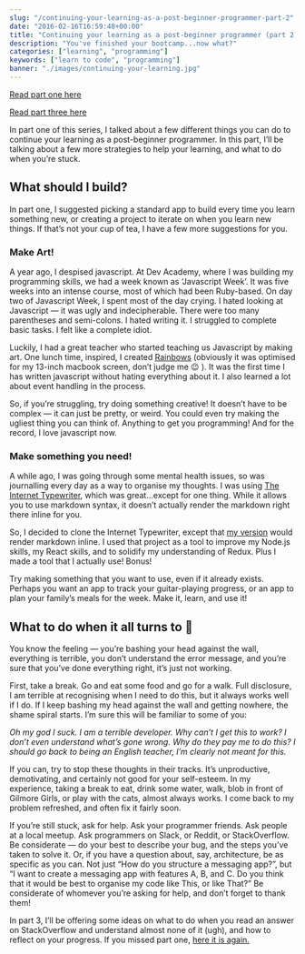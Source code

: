 ```yaml
---
slug: "/continuing-your-learning-as-a-post-beginner-programmer-part-2"
date: "2016-02-16T16:59:48+00:00"
title: "Continuing your learning as a post-beginner programmer (part 2)"
description: "You've finished your bootcamp...now what?"
categories: ["learning", "programming"]
keywords: ["learn to code", "programming"]
banner: "./images/continuing-your-learning.jpg"
---
```

[Read part one here](http://www.raquelmoss.com/continuing-your-learning-as-a-post-beginner-programmer-part-1/)

[Read part three here](http://www.raquelmoss.com/continuing-your-learning-as-a-post-beginner-programmer-part-3/)

In part one of this series, I talked about a few different things you can do to continue your learning as a post-beginner programmer. In this part, I’ll be talking about a few more strategies to help your learning, and what to do when you’re stuck.

## What should I build?

In part one, I suggested picking a standard app to build every time you learn something new, or creating a project to iterate on when you learn new things. If that’s not your cup of tea, I have a few more suggestions for you.

### Make Art!

A year ago, I despised javascript. At Dev Academy, where I was building my programming skills, we had a week known as ‘Javascript Week’. It was five weeks into an intense course, most of which had been Ruby-based. On day two of Javascript Week, I spent most of the day crying. I hated looking at Javascript — it was ugly and indecipherable. There were too many parentheses and semi-colons. I hated writing it. I struggled to complete basic tasks. I felt like a complete idiot.

Luckily, I had a great teacher who started teaching us Javascript by making art. One lunch time, inspired, I created [Rainbows](http://raquelxmoss.github.io/rainbows) (obviously it was optimised for my 13-inch macbook screen, don’t judge me 😉 ). It was the first time I has written javascript without hating everything about it. I also learned a lot about event handling in the process.

So, if you’re struggling, try doing something creative! It doesn’t have to be complex — it can just be pretty, or weird. You could even try making the ugliest thing you can think of. Anything to get you programming! And for the record, I love javascript now.

### Make something you need!

A while ago, I was going through some mental health issues, so was journalling every day as a way to organise my thoughts. I was using [The Internet Typewriter](http://writer.bighugelabs.com), which was great…except for one thing. While it allows you to use markdown syntax, it doesn’t actually render the markdown right there inline for you.

So, I decided to clone the Internet Typewriter, except that [my version](http://raquelxmoss.github.io/markdown-writer) would render markdown inline. I used that project as a tool to improve my Node.js skills, my React skills, and to solidify my understanding of Redux. Plus I made a tool that I actually use! Bonus!

Try making something that you want to use, even if it already exists. Perhaps you want an app to track your guitar-playing progress, or an app to plan your family’s meals for the week. Make it, learn, and use it!

## What to do when it all turns to 💩

You know the feeling — you’re bashing your head against the wall, everything is terrible, you don’t understand the error message, and you’re sure that you’ve done everything right, it’s just not working.

First, take a break. Go and eat some food and go for a walk. Full disclosure, I am terrible at recognising when I need to do this, but it always works well if I do. If I keep bashing my head against the wall and getting nowhere, the shame spiral starts. I’m sure this will be familiar to some of you:

_Oh my god I suck. I am a terrible developer. Why can’t I get this to work? I don’t even understand what’s gone wrong. Why do they pay me to do this? I should go back to being an English teacher, I’m clearly not meant for this._

If you can, try to stop these thoughts in their tracks. It’s unproductive, demotivating, and certainly not good for your self-esteem. In my experience, taking a break to eat, drink some water, walk, blob in front of Gilmore Girls, or play with the cats, almost always works. I come back to my problem refreshed, and often fix it fairly soon.

If you’re still stuck, ask for help. Ask your programmer friends. Ask people at a local meetup. Ask programmers on Slack, or Reddit, or StackOverflow. Be considerate — do your best to describe your bug, and the steps you’ve taken to solve it. Or, if you have a question about, say, architecture, be as specific as you can. Not just “How do you structure a messaging app?”, but “I want to create a messaging app with features A, B, and C. Do you think that it would be best to organise my code like This, or like That?” Be considerate of whomever you’re asking for help, and don’t forget to thank them!

In part 3, I’ll be offering some ideas on what to do when you read an answer on StackOverflow and understand almost none of it (ugh), and how to reflect on your progress. If you missed part one, [here it is again.](http://www.raquelmoss.com/continuing-your-learning-as-a-post-beginner-programmer-part-1/)
